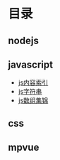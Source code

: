 <!-- !此文档是从.summary-source.md生成的，请到.summary-source.md文件编辑 -->
# 目录
## nodejs

## javascript
+ [js内容索引](./js内容索引.md) 
+ [js字符串](./js字符串.md) 
+ [js数组集锦](./js数组集锦.md) 
## css


## mpvue
